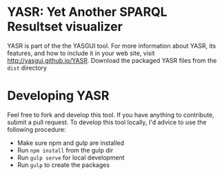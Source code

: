 YASR: Yet Another SPARQL Resultset visualizer
===

YASR is part of the the YASGUI tool. For more information about YASR, its features, and how to include it in your web site, visit http://yasgui.github.io/YASR.
Download the packaged YASR files from the `dist` directory 


Developing YASR
==

Feel free to fork and develop this tool. If you have anything to contribute, submit a pull request.
To develop this tool locally, I'd advice to use the following procedure:

* Make sure npm and gulp are installed
* Run `npm install` from the gulp dir
* Run `gulp serve` for local development
* Run `gulp` to create the packages
